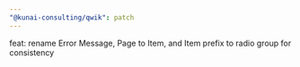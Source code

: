 ```yaml
---
"@kunai-consulting/qwik": patch
---
```


feat: rename Error Message, Page to Item, and Item prefix to radio group for consistency
